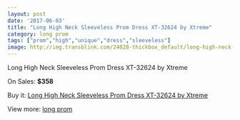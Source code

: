 ```yaml
---
layout: post
date: '2017-06-03'
title: "Long High Neck Sleeveless Prom Dress XT-32624 by Xtreme"
category: long prom
tags: ["prom","high","unique","dress","sleeveless"]
image: http://img.transblink.com/24028-thickbox_default/long-high-neck-sleeveless-prom-dress-xt-32624-by-xtreme.jpg
---
```

Long High Neck Sleeveless Prom Dress XT-32624 by Xtreme

On Sales: **$358**
<a href="https://www.transblink.com/en/long-prom/7618-long-high-neck-sleeveless-prom-dress-xt-32624-by-xtreme.html"><amp-img layout="responsive" width="600" height="600" src="//img.transblink.com/24028-thickbox_default/long-high-neck-sleeveless-prom-dress-xt-32624-by-xtreme.jpg" alt="Long High Neck Sleeveless Prom Dress XT-32624 by Xtreme 0" /></a>
<a href="https://www.transblink.com/en/long-prom/7618-long-high-neck-sleeveless-prom-dress-xt-32624-by-xtreme.html"><amp-img layout="responsive" width="600" height="600" src="//img.transblink.com/24030-thickbox_default/long-high-neck-sleeveless-prom-dress-xt-32624-by-xtreme.jpg" alt="Long High Neck Sleeveless Prom Dress XT-32624 by Xtreme 1" /></a>
<a href="https://www.transblink.com/en/long-prom/7618-long-high-neck-sleeveless-prom-dress-xt-32624-by-xtreme.html"><amp-img layout="responsive" width="600" height="600" src="//img.transblink.com/24029-thickbox_default/long-high-neck-sleeveless-prom-dress-xt-32624-by-xtreme.jpg" alt="Long High Neck Sleeveless Prom Dress XT-32624 by Xtreme 2" /></a>

Buy it: [Long High Neck Sleeveless Prom Dress XT-32624 by Xtreme](https://www.transblink.com/en/long-prom/7618-long-high-neck-sleeveless-prom-dress-xt-32624-by-xtreme.html "Long High Neck Sleeveless Prom Dress XT-32624 by Xtreme")

View more: [long prom](https://www.transblink.com/en/58-long-prom "long prom")